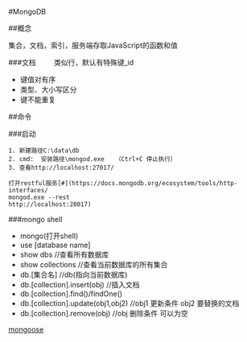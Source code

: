 #MongoDB

##概念

   集合，文档，索引，服务端存取JavaScript的函数和值

###文档 
　　
   类似行，默认有特殊键_id    

+ 键值对有序
+ 类型、大小写区分
+ 键不能重复

##命令

###启动

    1. 新建路径C:\data\db
    2. cmd:  安装路径\mongod.exe   （Ctrl+C 停止执行）
	3. 查看http://localhost:27017/
	
	打开restful服务[#](https://docs.mongodb.org/ecosystem/tools/http-interfaces/
	mongod.exe --rest
	http://localhost:28017)
	
	
###mongo shell  
    
+ mongo(打开shell)
+ use [database name]
+ show dbs				//查看所有数据库
+ show collections             //查看当前数据库的所有集合
+ db.[集合名]                 //db(指向当前数据库)  
+ db.[collection].insert(obj)      //插入文档
+ db.[collection].find()/findOne()
+ db.[collection].update(obj1,obj2)        //obj1 更新条件 obj2 要替换的文档
+ db.[collection].remove(obj)        //obj 删除条件 可以为空
	
	
	
[mongoose](http://mongoosejs.com/docs/api.html)

	
	   
